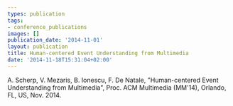 ```yaml
---
types: publication
tags:
- conference_publications
images: []
publication_date: '2014-11-01'
layout: publication
title: Human-centered Event Understanding from Multimedia
date: '2014-11-18T15:31:04+02:00'
---
```

<p>A. Scherp, V. Mezaris, B. Ionescu, F. De Natale, "Human-centered Event Understanding from Multimedia", Proc. ACM Multimedia (MM'14), Orlando, FL, US, Nov. 2014.</p>
